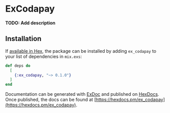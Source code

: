 # ExCodapay

**TODO: Add description**

## Installation

If [available in Hex](https://hex.pm/docs/publish), the package can be installed
by adding `ex_codapay` to your list of dependencies in `mix.exs`:

```elixir
def deps do
  [
    {:ex_codapay, "~> 0.1.0"}
  ]
end
```

Documentation can be generated with [ExDoc](https://github.com/elixir-lang/ex_doc)
and published on [HexDocs](https://hexdocs.pm). Once published, the docs can
be found at [https://hexdocs.pm/ex_codapay](https://hexdocs.pm/ex_codapay).

